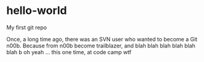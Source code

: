 # hello-world
My first git repo

Once, a long time ago, there was an SVN user who wanted to become a Git n00b.  Because from n00b become trailblazer, and blah blah blah blah blah blah b
oh yeah ... this one time, at code camp
wtf
